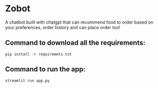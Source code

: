 # Zobot
A chatbot built with chatgpt that can recommend food to order based on your preferences, order history and can place order too!

## Command to download all the requirements:
```
pip install -r requiremets.txt
```

## Command to run the app:
```
streamlit run app.py
```
